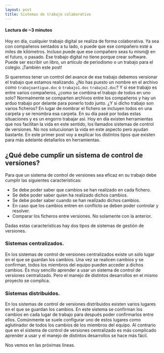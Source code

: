 ```yaml
---
layout: post
title: Sistemas de trabajo colaborativo
---
```


#### Lectura de ~3 minutos

Hoy en día, cualquier trabajo digital se realiza de forma colaborativa. Ya sea con compañeros sentados a tu lado, o puede que ese compañero esté a miles de kilómetros. Incluso puede que ese compañero seas tu mism@ en el futuro, o pasado. Ese trabajo digital no tiene porque crear software. Puede ser escribir un libro, un artículo de periodismo o un trabajo para el colegio. ¡También este post!

Si queremos tener un control del avance de ese trabajo debemos versionar el trabajo que estamos realizando. ¿No has puesto un nombre en el archivo como `trabajoantiguo.doc` o `trabajo1.doc` `trabajo2.doc`? Y si ese trabajo es entre varios compañeros, ¿como se combina el trabajo de todos en uno solo? Normalmente se comparten archivos entre los compañeros y hay un arduo trabajo por delante para ponerlo todo junto. ¿Y si dicho trabajo son varios ficheros? En lugar de nombrar el fichero se incluyen todos en una carpeta y se renombra esa carpeta. En su día pasé por todas estas situaciones y es un engorro trabajar así. Hoy en día existen herramientas que nos facilitan la vida en este sentido, los llamados sistemas de control de versiones. No nos solucuionan la vida en este aspecto pero ayudan bastante. En este primer post voy a explicar los distintos tipos que existen para más adelante detallarlos en herramientas.

## ¿Qué debe cumplir un sistema de control de versiones?

Para que un sistema de control de versiones sea eficaz en su trabajo debe cumplir las siguientes características:

-   Se debe poder saber que cambios se han realizado en cada fichero.
-   Se debe poder saber quien ha realizado dichos cambios.
-   Se debe poder saber cuando se han realizado dichos cambios.
-   En caso que los cambios entren en conflicto se deben poder controlar y resolver.
-   Comparar los ficheros entre versiones. No solamente con la anterior.

Dadas estas características hay dos tipos de sistemas de gestión de versiones.

### Sistemas centralizados.

En los sistemas de control de versiones centralizados existe un sólo lugar en el que se guardan los cambios. Una vez se realicen cambios y se confirman, todos los miembros del equipo pueden acceder a dichos cambios. Es muy sencillo aprender a usar un sistema de control de versiones centralizado. Pero el manejo de distintos desarrollos en el mismo proyecto se complica.

### Sistemas distribuidos.

En los sistemas de control de versiones distribuidos existen varios lugares en el que se guardan los cambios. En este sistema se confirman los cambios en cada lugar de trabajo para después poder confirmarlos entre ellos. Comúnmente se suele configurar uno de estos lugares como aglutinador de todos los cambios de los miembros del equipo. Al contrario que en el sistema de control de versiones centralizado es más complicado aprender a usar y el manejo de distintos desarrollos se hace más fácil.

Nos vemos en las próximas líneas.
